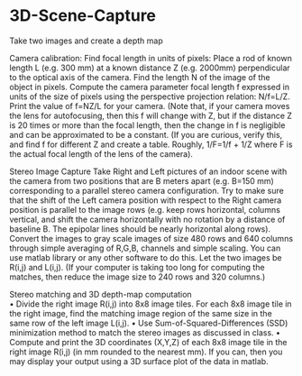 # 3D-Scene-Capture
Take two images and create a depth map

Camera calibration: Find focal length in units of pixels:
Place a rod of known length L (e.g. 300 mm) at a known distance Z (e.g. 2000mm) perpendicular to the 
optical axis of the camera. Find the length N of the image of the object in pixels. Compute the camera 
parameter focal length f expressed in units of the size of pixels using the perspective projection 
relation: N/f=L/Z. Print the value of f=NZ/L for your camera. (Note that, if your camera moves the 
lens for autofocusing, then this f will change with Z, but if the distance Z is 20 times or more than 
the focal length, then the change in f is negligible and can be approximated to be a constant. (If 
you are curious, verify this, and find f for different Z and create a table. Roughly, 1/F=1/f + 1/Z 
where F is the actual focal length of the lens of the camera).

Stereo Image Capture
Take Right and Left pictures of an indoor scene with the camera from two positions that are B meters 
apart (e.g. B=150 mm) corresponding to a parallel stereo camera configuration. Try to make sure that 
the shift of the Left camera position with respect to the Right camera position is parallel to the 
image rows (e.g. keep rows horizontal, columns vertical, and shift the camera horizontally with no 
rotation by a distance of baseline B. The epipolar lines should be nearly horizontal along rows). 
Convert the images to gray scale images of size 480 rows and 640 columns through simple averaging of R,G,B, 
channels and simple scaling. You can use matlab library or any other software to do this. Let the two 
images be R(i,j) and L(i,j). (If your computer is taking too long for computing the matches, then reduce 
the image size to 240 rows and 320 columns.) 

Stereo matching and 3D depth-map computation                                 
•	Divide the right image R(i,j) into 8x8 image tiles. For each 8x8 image tile in the right image, 
  find the matching image region of the same size in the same row of the left image L(i,j).
•	Use Sum-of-Squared-Differences (SSD) minimization method to match the stereo images as discussed in class. 
•	Compute and print the 3D coordinates (X,Y,Z) of each 8x8 image tile in the right image R(i,j) 
  (in mm rounded to the nearest mm). If you can, then you may display your output using a 3D surface 
  plot of the data in matlab.
